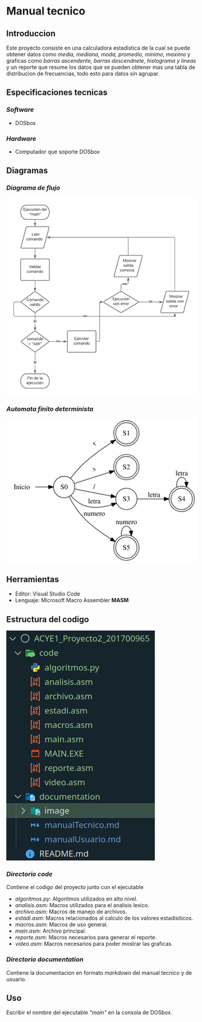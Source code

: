 # Manual tecnico

## Introduccion

Este proyecto consiste en una calculadora estadistica de la cual se puede obtener datos como *media, mediana, moda, promedio, minimo, maximo* y graficas como *barras ascendente, barras descendnete, histograma y lineas* y un reporte que resume los datos que se pueden obtener mas una tabla de distribucion de frecuencias, todo esto para datos sin agrupar.

## Especificaciones tecnicas

### ***Software***
- DOSbox

### ***Hardware***

- Computador que soporte DOSbox

## Diagramas
### ***Diagrama de flujo***
![Flujo](./image/tecnico1.png)
### ***Automata finito determinista***
![AFD](./image/tecnico2.png)

## Herramientas

- Editor: Visual Studio Code
- Lenguaje: Microsoft Macro Assembler **MASM**

## Estructura del codigo

![Estructura](./image/tecnico3.png)

### ***Directorio code***

Contiene el codigo del proyecto junto con el ejecutable

- *algoritmos.py:* Algoritmos utilizados en alto nivel.
- *analisis.asm:* Macros utilizados para el analisis lexico.
- *archivo.asm:* Macros de manejo de archivos.
- *estadi.asm:* Macros relacionados al calculo de los valores estadisiticos.
- *macros.asm:* Macros de uso general.
- *main.asm:* Archivo principal.
- *reporte.asm:* Macros necesarios para generar el reporte.
- *video.asm:* Macros necesarios para poder mostrar las graficas.

### ***Directorio documentation***

Contiene la documentacion en formato *markdown* del manual tecnico y de usuario.

## Uso

Escribir el nombre del ejecutable *"main"* en la consola de DOSbox.